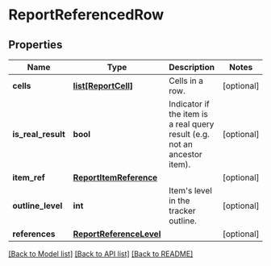 # ReportReferencedRow

## Properties
Name | Type | Description | Notes
------------ | ------------- | ------------- | -------------
**cells** | [**list[ReportCell]**](ReportCell.md) | Cells in a row. | [optional] 
**is_real_result** | **bool** | Indicator if the item is a real query result (e.g. not an ancestor item). | [optional] 
**item_ref** | [**ReportItemReference**](ReportItemReference.md) |  | [optional] 
**outline_level** | **int** | Item&#x27;s level in the tracker outline. | [optional] 
**references** | [**ReportReferenceLevel**](ReportReferenceLevel.md) |  | [optional] 

[[Back to Model list]](../README.md#documentation-for-models) [[Back to API list]](../README.md#documentation-for-api-endpoints) [[Back to README]](../README.md)


